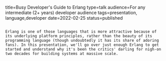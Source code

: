title=Busy Developer's Guide to Erlang
type=talk
audience=For any intermediate (2+ years) developer audience
tags=presentation, language,developer
date=2022-02-25
status=published
~~~~~~

Erlang is one of those languages that is more attractive because of its underlying platform principles, rather than the beauty of its programming language (though undoubtedly it has its share of adoring fans). In this presentation, we'll go over just enough Erlang to get started and understand why it's been the critics' darling for nigh-on two decades for building systems at massive scale.
    
